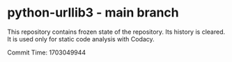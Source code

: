 # python-urllib3 - main branch

This repository contains frozen state of the repository.
Its history is cleared. It is used only for static code
analysis with Codacy.

Commit Time: 1703049944
